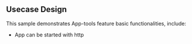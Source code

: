 ## Usecase Design

This sample demonstrates App-tools feature basic functionalities, include:

* App can be started with http
